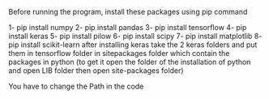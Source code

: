 Before running the program, install these packages using pip command

1- pip install numpy
2- pip install pandas
3- pip install tensorflow
4- pip install keras
5- pip install pilow
6- pip install scipy
7- pip install matplotlib
8- pip install scikit-learn
after installing keras take the 2 keras folders and put them in tensorflow folder in sitepackages folder which contain the packages in python 
(to get it open the folder of the installation of python and open LIB folder then open site-packages folder)

You have to change the Path in the code
